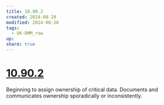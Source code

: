 ```yaml
---
title: 10.90.2
created: 2024-08-28
modified: 2024-08-28
tags:
  - UK-DMM_row
up: 
share: true
---
```

# [10.90.2](10.90.2.md)

Beginning to assign ownership of critical data. Documents and communicates ownership sporadically or inconsistently.
